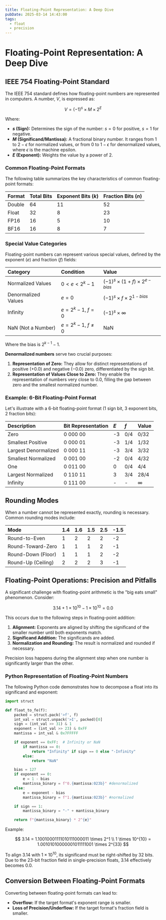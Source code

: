```yaml
---
title: Floating-Point Representation: A Deep Dive
pubDate: 2025-03-14 14:43:00
tags:
  - float
  - precision
---
```


# Floating-Point Representation: A Deep Dive

## IEEE 754 Floating-Point Standard

The IEEE 754 standard defines how floating-point numbers are represented in computers. A number, $V$, is expressed as:

$$
V = (-1)^s \times M \times 2^E
$$

Where:

* **$s$ (Sign):** Determines the sign of the number: $s = 0$ for positive, $s = 1$ for negative.
* **$M$ (Significand/Mantissa):** A fractional binary number. It ranges from $1$ to $2 - \epsilon$ for normalized values, or from $0$ to $1 - \epsilon$ for denormalized values, where $\epsilon$ is the machine epsilon.
* **$E$ (Exponent):** Weights the value by a power of 2.

### Common Floating-Point Formats

The following table summarizes the key characteristics of common floating-point formats:

| Format | Total Bits | Exponent Bits ($k$) | Fraction Bits ($n$) |
| :----- | :--------- | :------------------ | :------------------ |
| Double | 64         | 11                  | 52                  |
| Float  | 32         | 8                   | 23                  |
| FP16   | 16         | 5                   | 10                  |
| BF16   | 16         | 8                   | 7                   |

### Special Value Categories

Floating-point numbers can represent various special values, defined by the exponent ($e$) and fraction ($f$) fields:

| Category            | Condition                 | Value                                       |
| :------------------ | :------------------------ | :------------------------------------------ |
| Normalized Values   | $0 < e < 2^k - 1$         | $(-1)^s \times (1 + f) \times 2^{e - bias}$ |
| Denormalized Values | $e = 0$                   | $(-1)^s \times f \times 2^{1 - bias}$       |
| Infinity            | $e = 2^k - 1$, $f = 0$    | $(-1)^s \times \infty$                      |
| NaN (Not a Number)  | $e = 2^k - 1$, $f \neq 0$ | NaN                                         |

Where the bias is $2^{k-1} - 1$.

**Denormalized numbers** serve two crucial purposes:

1.  **Representation of Zero:** They allow for distinct representations of positive ($+0.0$) and negative ($-0.0$) zero, differentiated by the sign bit.
2.  **Representation of Values Close to Zero:** They enable the representation of numbers very close to $0.0$, filling the gap between zero and the smallest normalized number.

### Example: 6-Bit Floating-Point Format

Let's illustrate with a 6-bit floating-point format (1 sign bit, 3 exponent bits, 2 fraction bits):

| Description          | Bit Representation | $E$  | $f$  | Value    |
| :------------------- | :----------------- | :--- | :--- | :------- |
| Zero                 | 0 000 00           | -3   | 0/4  | 0/32     |
| Smallest Positive    | 0 000 01           | -3   | 1/4  | 1/32     |
| Largest Denormalized | 0 000 11           | -3   | 3/4  | 3/32     |
| Smallest Normalized  | 0 001 00           | -2   | 0/4  | 4/32     |
| One                  | 0 011 00           | 0    | 0/4  | 4/4      |
| Largest Normalized   | 0 110 11           | 3    | 3/4  | 28/4     |
| Infinity             | 0 111 00           | -    | -    | $\infty$ |

## Rounding Modes

When a number cannot be represented exactly, rounding is necessary. Common rounding modes include:

| Mode               | 1.4  | 1.6  | 1.5  | 2.5  | -1.5 |
| :----------------- | :--- | :--- | :--- | :--- | :--- |
| Round-to-Even      | 1    | 2    | 2    | 2    | -2   |
| Round-Toward-Zero  | 1    | 1    | 1    | 2    | -1   |
| Round-Down (Floor) | 1    | 1    | 1    | 2    | -2   |
| Round-Up (Ceiling) | 2    | 2    | 2    | 3    | -1   |

## Floating-Point Operations: Precision and Pitfalls

A significant challenge with floating-point arithmetic is the "big eats small" phenomenon. Consider:

$$
3.14 + 1 \times 10^{10} - 1 \times 10^{10} = 0.0
$$

This occurs due to the following steps in floating-point addition:

1.  **Alignment:** Exponents are aligned by shifting the significand of the smaller number until both exponents match.
2.  **Significand Addition:** The significands are added.
3.  **Normalization and Rounding:** The result is normalized and rounded if necessary.

Precision loss happens during the alignment step when one number is significantly larger than the other.

### Python Representation of Floating-Point Numbers

The following Python code demonstrates how to decompose a float into its significand and exponent:

```python
import struct

def float_to_fe(f):
    packed = struct.pack('>f', f)
    int_val = struct.unpack('>I', packed)[0]
    sign = (int_val >> 31) & 1
    exponent = (int_val >> 23) & 0xFF
    mantissa = int_val & 0x7FFFFF

    if exponent == 0xFF:  # Infinity or NaN
        if mantissa == 0:
            return "Infinity" if sign == 0 else "-Infinity"
        else:
            return "NaN"

    bias = 127
    if exponent == 0:
        e = 1 - bias
        mantissa_binary = f"0.{mantissa:023b}" #denormalized
    else:
        e = exponent - bias
        mantissa_binary = f"1.{mantissa:023b}" #normalized

    if sign == 1:
        mantissa_binary = "-" + mantissa_binary

    return f"{mantissa_binary} * 2^{e}"
```

Example:

$$
3.14 = 1.10010001111010111000011 \times 2^1 \\
1 \times 10^{10} = 1.00101010000001011111001 \times 2^{33}
$$

To align $3.14$ with $1 \times 10^{10}$, its significand must be right-shifted by 32 bits. Due to the 23-bit fraction field in single-precision floats, $3.14$ effectively becomes $0.0$.

## Conversion Between Floating-Point Formats

Converting between floating-point formats can lead to:

* **Overflow:** If the target format's exponent range is smaller.
* **Loss of Precision/Underflow:** If the target format's fraction field is smaller.
